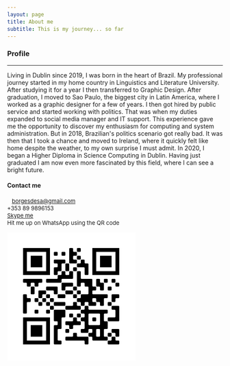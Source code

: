 ```yaml
---
layout: page
title: About me
subtitle: This is my journey... so far
---
```


<script src="https://kit.fontawesome.com/9bce3c5b69.js" crossorigin="anonymous"></script>

### **Profile**

------

Living in Dublin since 2019, I was born in the heart of Brazil. My professional journey started in my home country in Linguistics and Literature University. After studying it for a year I then transferred to Graphic Design. After graduation, I moved to Sao Paulo, the biggest city in Latin America, where I worked as a graphic designer for a few of years. 
I then got hired by public service and started working with politics. That was when my duties expanded to social media manager and IT support. This experience gave me the opportunity to discover my enthusiasm for computing and system administration. But in 2018, Brazilian's politics scenario got really bad. It was then that I took a chance and moved to Ireland, where it quickly felt like home despite the weather, to my own surprise I must admit. In 2020, I began a Higher Diploma in Science Computing in Dublin. Having just graduated I am now even more fascinated by this field, where I can see a bright future.



#### **Contact me**

<p><font size ="2"><i class="fas fa-envelope"></i>   <a href="mailto:borgesdesa@gmail.com">borgesdesa@gmail.com</a> <br>
<i class="fas fa-mobile-alt"></i>  +353 89 9896153 <br><i class="fab fa-skype"></i>  <a href="skype:brunsborgs?chat">Skype me</a><br><i class="fab fa-whatsapp"></i>  Hit me up on WhatsApp using the QR code</p></font>

<img src="https://github.com/borgesdesa/borgesdesa.github.io/blob/master/assets/img/qrwhatsapp.png?raw=true" align="left">

#### 




